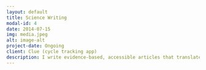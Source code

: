 ```yaml
---
layout: default
title: Science Writing
modal-id: 4
date: 2014-07-15
img: media.jpeg
alt: image-alt
project-date: Ongoing
client: Clue (cycle tracking app) 
description: I write evidence-based, accessible articles that translate academic research into engaging public communication.  Published an article with Hello Clue on how the menstrual cycle may affect your brain and emotions. <li><a href="https://helloclue.com/articles/menstrual-cycle/how-does-the-menstrual-cycle-reshape-your-brain">click here</a></li> 
---
```

